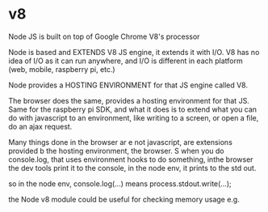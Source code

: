 # v8

Node JS is built on top of Google Chrome V8's processor

Node is based and EXTENDS V8 JS engine, it extends it with I/O.
V8 has no idea of I/O as it can run anywhere, and I/O is different in each platform (web, mobile, raspberry pi, etc.)

Node provides a HOSTING ENVIRONMENT for that JS engine called V8.

The browser does the same, provides a hosting environment for that JS. Same for the raspberry pi SDK, and what it does
is to extend what you can do with javascript to an environment, like writing to a screen, or open a file, do an ajax
request.

Many things done in the browser ar e not javascript, are extensions provided b the hosting environment, the browser.
S when you do console.log, that uses environment hooks to do something, inthe browser the dev tools print it to the
console, in the node env, it prints to the std out.

so in the node env, console.log(...) means process.stdout.write(...);


the Node v8 module could be useful for checking memory usage e.g.